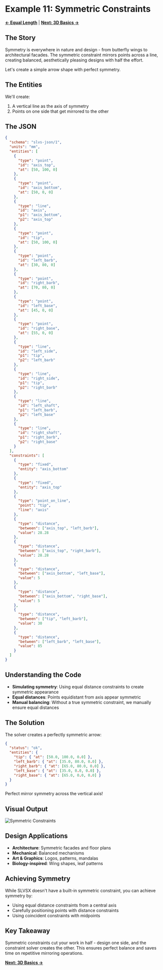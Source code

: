 # Example 11: Symmetric Constraints

**[← Equal Length](https://github.com/snoble/slvsx-cli/blob/main/examples/10_equal_length.md)** | **[Next: 3D Basics →](https://github.com/snoble/slvsx-cli/blob/main/examples/12_3d_basics.md)**

## The Story

Symmetry is everywhere in nature and design - from butterfly wings to architectural facades. The symmetric constraint mirrors points across a line, creating balanced, aesthetically pleasing designs with half the effort.

Let's create a simple arrow shape with perfect symmetry.

## The Entities

We'll create:
1. A vertical line as the axis of symmetry
2. Points on one side that get mirrored to the other

## The JSON

```json
{
  "schema": "slvs-json/1",
  "units": "mm",
  "entities": [
    {
      "type": "point",
      "id": "axis_top",
      "at": [50, 100, 0]
    },
    {
      "type": "point",
      "id": "axis_bottom",
      "at": [50, 0, 0]
    },
    {
      "type": "line",
      "id": "axis",
      "p1": "axis_bottom",
      "p2": "axis_top"
    },
    {
      "type": "point",
      "id": "tip",
      "at": [50, 100, 0]
    },
    {
      "type": "point",
      "id": "left_barb",
      "at": [30, 80, 0]
    },
    {
      "type": "point",
      "id": "right_barb",
      "at": [70, 80, 0]
    },
    {
      "type": "point",
      "id": "left_base",
      "at": [45, 0, 0]
    },
    {
      "type": "point",
      "id": "right_base",
      "at": [55, 0, 0]
    },
    {
      "type": "line",
      "id": "left_side",
      "p1": "tip",
      "p2": "left_barb"
    },
    {
      "type": "line",
      "id": "right_side",
      "p1": "tip",
      "p2": "right_barb"
    },
    {
      "type": "line",
      "id": "left_shaft",
      "p1": "left_barb",
      "p2": "left_base"
    },
    {
      "type": "line",
      "id": "right_shaft",
      "p1": "right_barb",
      "p2": "right_base"
    }
  ],
  "constraints": [
    {
      "type": "fixed",
      "entity": "axis_bottom"
    },
    {
      "type": "fixed",
      "entity": "axis_top"
    },
    {
      "type": "point_on_line",
      "point": "tip",
      "line": "axis"
    },
    {
      "type": "distance",
      "between": ["axis_top", "left_barb"],
      "value": 28.28
    },
    {
      "type": "distance",
      "between": ["axis_top", "right_barb"],
      "value": 28.28
    },
    {
      "type": "distance",
      "between": ["axis_bottom", "left_base"],
      "value": 5
    },
    {
      "type": "distance",
      "between": ["axis_bottom", "right_base"],
      "value": 5
    },
    {
      "type": "distance",
      "between": ["tip", "left_barb"],
      "value": 30
    },
    {
      "type": "distance",
      "between": ["left_barb", "left_base"],
      "value": 85
    }
  ]
}
```

## Understanding the Code

- **Simulating symmetry**: Using equal distance constraints to create symmetric appearance
- **Equal distances**: Points equidistant from axis appear symmetric
- **Manual balancing**: Without a true symmetric constraint, we manually ensure equal distances

## The Solution

The solver creates a perfectly symmetric arrow:

```json
{
  "status": "ok",
  "entities": {
    "tip": { "at": [50.0, 100.0, 0.0] },
    "left_barb": { "at": [35.0, 80.0, 0.0] },
    "right_barb": { "at": [65.0, 80.0, 0.0] },
    "left_base": { "at": [35.0, 0.0, 0.0] },
    "right_base": { "at": [65.0, 0.0, 0.0] }
  }
}
```

Perfect mirror symmetry across the vertical axis!

## Visual Output

![Symmetric Constraints](https://raw.githubusercontent.com/snoble/slvsx-cli/main/examples/11_symmetric.svg)

## Design Applications

- **Architecture**: Symmetric facades and floor plans
- **Mechanical**: Balanced mechanisms
- **Art & Graphics**: Logos, patterns, mandalas
- **Biology-inspired**: Wing shapes, leaf patterns

## Achieving Symmetry

While SLVSX doesn't have a built-in symmetric constraint, you can achieve symmetry by:
- Using equal distance constraints from a central axis
- Carefully positioning points with distance constraints
- Using coincident constraints with midpoints

## Key Takeaway

Symmetric constraints cut your work in half - design one side, and the constraint solver creates the other. This ensures perfect balance and saves time on repetitive mirroring operations.

**[Next: 3D Basics →](https://github.com/snoble/slvsx-cli/blob/main/examples/12_3d_basics.md)**